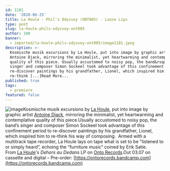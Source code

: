 ```yaml
---
id: 1181
date: '2020-06-25'
title: La Houle - Phil's Odyssey (ONT005) - Loose Lips
type: post
slug: la-houle-phils-odyssey-ont005
author: 100
banner:
  - imported/la-houle-phils-odyssey-ont005/image1181.jpeg
description: >-
  Kosmische musik excursions by La Houle, put into image by graphic artist
  Antoine Djack, mirroring the minimalist, yet heartwarming and contemplative
  quality of this piece. Usually accustomed to noisy pop, the band&rsquo;s
  singer and composer Simon Sockeel took advantage of this confinement period to
  re-discover paintings by his grandfather, Lionel, which inspired him to
  re-think [...]Read More...
published: true
tags:
  - premiere
featured: false
---
```

![image](../imported/la-houle-phils-odyssey-ont005/image1181.jpeg)Kosmische musik excursions by [La Houle](https://lahouleesttonsalut.bandcamp.com/), put into image by graphic artist [Antoine Djack](https://www.instagram.com/antoine_djack/), mirroring the minimalist, yet heartwarming and contemplative quality of this piece.Usually accustomed to noisy pop, the band’s singer and composer Simon Sockeel took advantage of this confinement period to re-discover paintings by his grandfather, Lionel, which inspired him to re-think his way of composing.  Armed with a multitrack tape recorder, La Houle lays on tape what is set to be "listened to or simply heard”, echoing the “furniture music” coined by Erik Satie.  
[](https://www.instagram.com/antoine_djack/)From [La Houle](https://lahouleesttonsalut.bandcamp.com/)'s _Dehors au Dedans_ LP on [Onto Records](https://ontorecords.bandcamp.com).Out 03.07 on cassette and digital – Pre-order: [](https://ontorecords.bandcamp.com/)[https://ontorecords.bandcamp.com](https://ontorecords.bandcamp.com)
